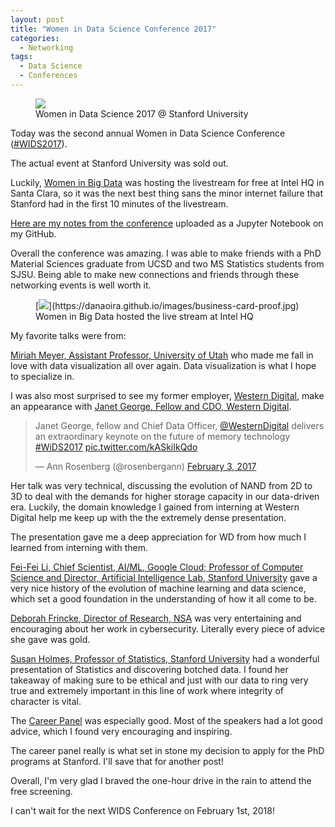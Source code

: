 ```yaml
---
layout: post
title: "Women in Data Science Conference 2017"
categories:
  - Networking
tags:
  - Data Science
  - Conferences
---
```


<figure>
	<a href="https://danaoira.github.io/images/wids2017.jpg"><img src="https://danaoira.github.io/images/wids2017.jpg"></a>
	<figcaption>Women in Data Science 2017 @ Stanford University</figcaption>
</figure>

Today was the second annual Women in Data Science Conference ([#WIDS2017](https://twitter.com/hashtag/WIDS2017?src=hash)).

The actual event at Stanford University was sold out.

Luckily, [Women in Big Data](http://womeninbigdata.org) was hosting the livestream for free at Intel HQ in Santa Clara, so it was the next best thing sans the minor internet failure that Stanford had in the first 10 minutes of the livestream.

[Here are my notes from the conference](https://github.com/danaoira/Miscellaneous/blob/master/Notes/2017-02-03%20Women%20in%20Data%20Science%20Conference/2017-02-03-women-in-data-science-conference.ipynb) uploaded as a Jupyter Notebook on my GitHub.

Overall the conference was amazing. I was able to make friends with a PhD Material Sciences graduate from UCSD and two MS Statistics students from SJSU. Being able to make new connections and friends through these networking events is well worth it.

<figure>
	[<img src="https://danaoira.github.io/images/business-card-proof.jpg">](https://danaoira.github.io/images/business-card-proof.jpg)
	<figcaption>Women in Big Data hosted the live stream at Intel HQ</figcaption>
</figure>

My favorite talks were from:

[Miriah Meyer, Assistant Professor, University of Utah](https://render.githubusercontent.com/view/ipynb?commit=d2aadb16dbe727cb4d868aa138d79e979036824c&enc_url=68747470733a2f2f7261772e67697468756275736572636f6e74656e742e636f6d2f64616e616f6972612f4d697363656c6c616e656f75732f643261616462313664626537323763623464383638616131333864373965393739303336383234632f4e6f7465732f323031372d30322d3033253230576f6d656e253230696e25323044617461253230536369656e6365253230436f6e666572656e63652f323031372d30322d30332d776f6d656e2d696e2d646174612d736369656e63652d636f6e666572656e63652e6970796e62&nwo=danaoira%2FMiscellaneous&path=Notes%2F2017-02-03+Women+in+Data+Science+Conference%2F2017-02-03-women-in-data-science-conference.ipynb&repository_id=65120766#10:15-10:35am:-Miriah-Meyer,-Assistant-Professor,-University-of-Utah) who made me fall in love with data visualization all over again. Data visualization is what I hope to specialize in.

I was also most surprised to see my former employer, [Western Digital](http://wdc.com), make an appearance with [Janet George, Fellow and CDO, Western Digital](https://render.githubusercontent.com/view/ipynb?commit=d2aadb16dbe727cb4d868aa138d79e979036824c&enc_url=68747470733a2f2f7261772e67697468756275736572636f6e74656e742e636f6d2f64616e616f6972612f4d697363656c6c616e656f75732f643261616462313664626537323763623464383638616131333864373965393739303336383234632f4e6f7465732f323031372d30322d3033253230576f6d656e253230696e25323044617461253230536369656e6365253230436f6e666572656e63652f323031372d30322d30332d776f6d656e2d696e2d646174612d736369656e63652d636f6e666572656e63652e6970796e62&nwo=danaoira%2FMiscellaneous&path=Notes%2F2017-02-03+Women+in+Data+Science+Conference%2F2017-02-03-women-in-data-science-conference.ipynb&repository_id=65120766#11:10-11:30am:-Janet-George,-Fellow-and-CDO,-Western-Digital).

<blockquote class="twitter-tweet center" data-lang="en"><p lang="en" dir="ltr">Janet George, fellow and Chief Data Officer, <a href="https://twitter.com/WesternDigital">@WesternDigital</a> delivers an extraordinary keynote on the future of memory technology <a href="https://twitter.com/hashtag/WiDS2017?src=hash">#WiDS2017</a> <a href="https://t.co/kASkiIkQdo">pic.twitter.com/kASkiIkQdo</a></p>&mdash; Ann  Rosenberg (@rosenbergann) <a href="https://twitter.com/rosenbergann/status/827660060071309313">February 3, 2017</a></blockquote>
<script async src="//platform.twitter.com/widgets.js" charset="utf-8"></script>

Her talk was very technical, discussing the evolution of NAND from 2D to 3D to deal with the demands for higher storage capacity in our data-driven era. Luckily, the domain knowledge I gained from interning at Western Digital help me keep up with the the extremely dense presentation.

The presentation gave me a deep appreciation for WD from how much I learned from interning with them.

[Fei-Fei Li, Chief Scientist, AI/ML, Google Cloud; Professor of Computer Science and Director, Artificial Intelligence Lab, Stanford University](https://render.githubusercontent.com/view/ipynb?commit=d2aadb16dbe727cb4d868aa138d79e979036824c&enc_url=68747470733a2f2f7261772e67697468756275736572636f6e74656e742e636f6d2f64616e616f6972612f4d697363656c6c616e656f75732f643261616462313664626537323763623464383638616131333864373965393739303336383234632f4e6f7465732f323031372d30322d3033253230576f6d656e253230696e25323044617461253230536369656e6365253230436f6e666572656e63652f323031372d30322d30332d776f6d656e2d696e2d646174612d736369656e63652d636f6e666572656e63652e6970796e62&nwo=danaoira%2FMiscellaneous&path=Notes%2F2017-02-03+Women+in+Data+Science+Conference%2F2017-02-03-women-in-data-science-conference.ipynb&repository_id=65120766#11:50am-12:10pm:-Fei-Fei-Li,-Chief-Scientist,-AI/ML,-Google-Cloud;-Professor-of-Computer-Science-and-Director,-Artificial-Intelligence-Lab,-Stanford-University) gave a very nice history of the evolution of machine learning and data science, which set a good foundation in the understanding of how it all come to be.

[Deborah Frincke, Director of Research, NSA](https://render.githubusercontent.com/view/ipynb?commit=d2aadb16dbe727cb4d868aa138d79e979036824c&enc_url=68747470733a2f2f7261772e67697468756275736572636f6e74656e742e636f6d2f64616e616f6972612f4d697363656c6c616e656f75732f643261616462313664626537323763623464383638616131333864373965393739303336383234632f4e6f7465732f323031372d30322d3033253230576f6d656e253230696e25323044617461253230536369656e6365253230436f6e666572656e63652f323031372d30322d30332d776f6d656e2d696e2d646174612d736369656e63652d636f6e666572656e63652e6970796e62&nwo=danaoira%2FMiscellaneous&path=Notes%2F2017-02-03+Women+in+Data+Science+Conference%2F2017-02-03-women-in-data-science-conference.ipynb&repository_id=65120766#Deborah-Frincke,-Director-of-Research,-NSA) was very entertaining and encouraging about her work in cybersecurity. Literally every piece of advice she gave was gold.

[Susan Holmes, Professor of Statistics, Stanford University](https://render.githubusercontent.com/view/ipynb?commit=d2aadb16dbe727cb4d868aa138d79e979036824c&enc_url=68747470733a2f2f7261772e67697468756275736572636f6e74656e742e636f6d2f64616e616f6972612f4d697363656c6c616e656f75732f643261616462313664626537323763623464383638616131333864373965393739303336383234632f4e6f7465732f323031372d30322d3033253230576f6d656e253230696e25323044617461253230536369656e6365253230436f6e666572656e63652f323031372d30322d30332d776f6d656e2d696e2d646174612d736369656e63652d636f6e666572656e63652e6970796e62&nwo=danaoira%2FMiscellaneous&path=Notes%2F2017-02-03+Women+in+Data+Science+Conference%2F2017-02-03-women-in-data-science-conference.ipynb&repository_id=65120766#Reproducible-Research) had a wonderful presentation of Statistics and discovering botched data. I found her takeaway of making sure to be ethical and just with our data to ring very true and extremely important in this line of work where integrity of character is vital.

The [Career Panel](https://render.githubusercontent.com/view/ipynb?commit=d2aadb16dbe727cb4d868aa138d79e979036824c&enc_url=68747470733a2f2f7261772e67697468756275736572636f6e74656e742e636f6d2f64616e616f6972612f4d697363656c6c616e656f75732f643261616462313664626537323763623464383638616131333864373965393739303336383234632f4e6f7465732f323031372d30322d3033253230576f6d656e253230696e25323044617461253230536369656e6365253230436f6e666572656e63652f323031372d30322d30332d776f6d656e2d696e2d646174612d736369656e63652d636f6e666572656e63652e6970796e62&nwo=danaoira%2FMiscellaneous&path=Notes%2F2017-02-03+Women+in+Data+Science+Conference%2F2017-02-03-women-in-data-science-conference.ipynb&repository_id=65120766#3:20-4:15pm-Career-Panel) was especially good. Most of the speakers had a lot good advice, which I found very encouraging and inspiring.

The career panel really is what set in stone my decision to apply for the PhD programs at Stanford. I'll save that for another post!

Overall, I'm very glad I braved the one-hour drive in the rain to attend the free screening.

I can't wait for the next WIDS Conference on February 1st, 2018!